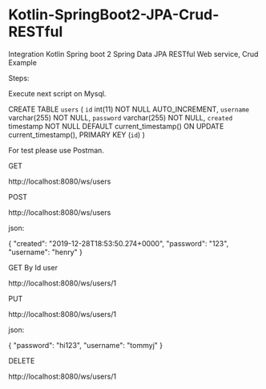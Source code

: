# Kotlin-SpringBoot2-JPA-Crud-RESTful
Integration Kotlin Spring boot 2 Spring Data JPA RESTful Web service, Crud Example

Steps:

Execute next script on Mysql.

CREATE TABLE `users` (
  `id` int(11) NOT NULL AUTO_INCREMENT,
  `username` varchar(255) NOT NULL,
  `password` varchar(255) NOT NULL,
  `created` timestamp NOT NULL DEFAULT current_timestamp() ON UPDATE current_timestamp(),
  PRIMARY KEY (`id`)
) 


For test please use Postman.

GET

http://localhost:8080/ws/users

POST

http://localhost:8080/ws/users

json:

{
        "created": "2019-12-28T18:53:50.274+0000",
        "password": "123",
        "username": "henry"
 }
 
GET By Id user

http://localhost:8080/ws/users/1

PUT

http://localhost:8080/ws/users/1

json:

{
        "password": "hi123",
        "username": "tommyj"
 }

DELETE

http://localhost:8080/ws/users/1


